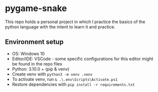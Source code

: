# pygame-snake
This repo holds a personal project in which I practice the basics of the python language with the intent to learn it and practice.

## Environment setup
- OS: Windows 10
- Editor/IDE: VSCode - some specific configurations for this editor might be found in the repo files
- Python: 3.10.0 + (pip & venv)
- Create venv with `python3 -m venv .venv`
- To activate venv, run `& .\.env\Scripts\Activate.ps1`
- Restore dependencies with `pip install -r requirements.txt`